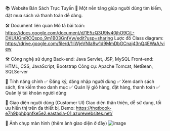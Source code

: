 📚 Website Bán Sách Trực Tuyến
🚀 Một nền tảng giúp người dùng tìm kiếm, đặt mua sách và thanh toán dễ dàng.

🛠 Document liên quan
Mô tả bài toán: https://docs.google.com/document/d/1E5zQ3U9Iv40jhO9CiL-DKUUGmRCQspo_9m1B03GnfVw/edit?usp=sharing
Lược đồ Class diagram: https://drive.google.com/file/d/1liWjeVNIa8w1d9MmDbGCnaj43nQ4EWaA/view

🛠 Công nghệ sử dụng
Back-end: Java Servlet, JSP, MySQL
Front-end: HTML, CSS, JavaScript, Bootstrap
Công cụ: Apache Tomcat, NetBean, SQLServer

🎯 Tính năng chính
✅ Đăng ký, đăng nhập người dùng
✅ Xem danh sách sách, tìm kiếm theo danh mục
✅ Quản lý giỏ hàng, đặt hàng, thanh toán
✅ Quản lý tài khoản người dùng

🎨 Giao diện người dùng (Customer UI)
Giao diện thân thiện, dễ sử dụng, tối ưu hiển thị trên đa thiết bị.
Demo: https://thqtbook-e7h9bphbgnfke5e2.eastasia-01.azurewebsites.net/

📸 Ảnh chụp màn hình (thêm ảnh giao diện ở đây)
![image](https://github.com/user-attachments/assets/ec8f14f7-71cc-47b6-b93a-bf47c76b6f09)
